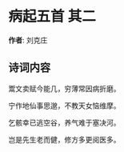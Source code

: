 # 病起五首  其二

**作者**: 刘克庄

## 诗词内容

鬻文卖赋今能几，穷薄常因病折磨。

宁作地仙事思邈，不教天女恼维摩。

乞骸幸已逃空谷，养气难于塞决河。

岂是先生老而健，修方多更阅医多。

